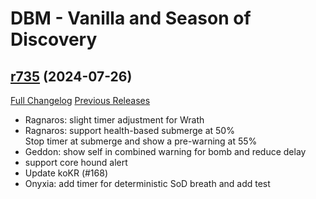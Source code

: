 # DBM - Vanilla and Season of Discovery

## [r735](https://github.com/DeadlyBossMods/DBM-Vanilla/tree/r735) (2024-07-26)
[Full Changelog](https://github.com/DeadlyBossMods/DBM-Vanilla/compare/r734...r735) [Previous Releases](https://github.com/DeadlyBossMods/DBM-Vanilla/releases)

- Ragnaros: slight timer adjustment for Wrath  
- Ragnaros: support health-based submerge at 50%  
    Stop timer at submerge and show a pre-warning at 55%  
- Geddon: show self in combined warning for bomb and reduce delay  
- support core hound alert  
- Update koKR (#168)  
- Onyxia: add timer for deterministic SoD breath and add test  
